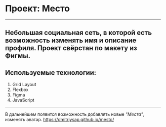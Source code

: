 # Проект: Место
---------------------------------------
Небольшая социальная сеть, в которой есть возможность изменять имя и описание профиля. Проект свёрстан по макету из Фигмы.
---------------------------------------
## Используемые технологии:

1. Grid Layout
2. Flexbox
3. Figma 
4. JavaScript 
---------------------------------------
 В дальнейшем появится возможность добавлять новые *"Места"*, изменять аватар. 
 https://dmitriysap.github.io/mesto/
 
